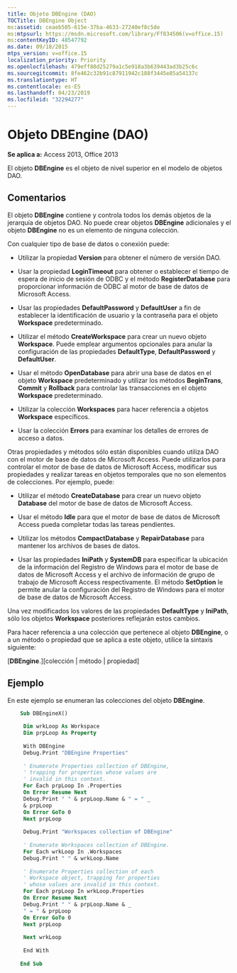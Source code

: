 ```yaml
---
title: Objeto DBEngine (DAO)
TOCTitle: DBEngine Object
ms:assetid: ceaeb505-615e-37ba-4633-27240ef8c5de
ms:mtpsurl: https://msdn.microsoft.com/library/Ff834506(v=office.15)
ms:contentKeyID: 48547792
ms.date: 09/18/2015
mtps_version: v=office.15
localization_priority: Priority
ms.openlocfilehash: 479eff80d25279a1c5e918a3b639443ad3b25c6c
ms.sourcegitcommit: 8fe462c32b91c87911942c188f3445e85a54137c
ms.translationtype: HT
ms.contentlocale: es-ES
ms.lasthandoff: 04/23/2019
ms.locfileid: "32294277"
---
```

# <a name="dbengine-object-dao"></a>Objeto DBEngine (DAO)

**Se aplica a:** Access 2013, Office 2013

El objeto **DBEngine** es el objeto de nivel superior en el modelo de objetos DAO.

## <a name="remarks"></a>Comentarios

El objeto **DBEngine** contiene y controla todos los demás objetos de la jerarquía de objetos DAO. No puede crear objetos **DBEngine** adicionales y el objeto **DBEngine** no es un elemento de ninguna colección.

Con cualquier tipo de base de datos o conexión puede:

  - Utilizar la propiedad **Version** para obtener el número de versión DAO.

  - Usar la propiedad **LoginTimeout** para obtener o establecer el tiempo de espera de inicio de sesión de ODBC y el método **RegisterDatabase** para proporcionar información de ODBC al motor de base de datos de Microsoft Access.

  - Usar las propiedades **DefaultPassword** y **DefaultUser** a fin de establecer la identificación de usuario y la contraseña para el objeto **Workspace** predeterminado.

  - Utilizar el método **CreateWorkspace** para crear un nuevo objeto **Workspace**. Puede emplear argumentos opcionales para anular la configuración de las propiedades **DefaultType**, **DefaultPassword** y **DefaultUser**.

  - Usar el método **OpenDatabase** para abrir una base de datos en el objeto **Workspace** predeterminado y utilizar los métodos **BeginTrans**, **Commit** y **Rollback** para controlar las transacciones en el objeto **Workspace** predeterminado.

  - Utilizar la colección **Workspaces** para hacer referencia a objetos **Workspace** específicos.

  - Usar la colección **Errors** para examinar los detalles de errores de acceso a datos.

Otras propiedades y métodos sólo están disponibles cuando utiliza DAO con el motor de base de datos de Microsoft Access. Puede utilizarlos para controlar el motor de base de datos de Microsoft Access, modificar sus propiedades y realizar tareas en objetos temporales que no son elementos de colecciones. Por ejemplo, puede:

  - Utilizar el método **CreateDatabase** para crear un nuevo objeto **Database** del motor de base de datos de Microsoft Access.

  - Usar el método **Idle** para que el motor de base de datos de Microsoft Access pueda completar todas las tareas pendientes.

  - Utilizar los métodos **CompactDatabase** y **RepairDatabase** para mantener los archivos de bases de datos.

  - Usar las propiedades **IniPath** y **SystemDB** para especificar la ubicación de la información del Registro de Windows para el motor de base de datos de Microsoft Access y el archivo de información de grupo de trabajo de Microsoft Access respectivamente. El método **SetOption** le permite anular la configuración del Registro de Windows para el motor de base de datos de Microsoft Access.

Una vez modificados los valores de las propiedades **DefaultType** y **IniPath**, sólo los objetos **Workspace** posteriores reflejarán estos cambios.

Para hacer referencia a una colección que pertenece al objeto **DBEngine**, o a un método o propiedad que se aplica a este objeto, utilice la sintaxis siguiente:

\[**DBEngine**.\]\[colección | método | propiedad\]

## <a name="example"></a>Ejemplo

En este ejemplo se enumeran las colecciones del objeto **DBEngine**.

```vb
    Sub DBEngineX() 
     
     Dim wrkLoop As Workspace 
     Dim prpLoop As Property 
     
     With DBEngine 
     Debug.Print "DBEngine Properties" 
     
     ' Enumerate Properties collection of DBEngine, 
     ' trapping for properties whose values are 
     ' invalid in this context. 
     For Each prpLoop In .Properties 
     On Error Resume Next 
     Debug.Print " " & prpLoop.Name & " = " _ 
     & prpLoop 
     On Error GoTo 0 
     Next prpLoop 
     
     Debug.Print "Workspaces collection of DBEngine" 
     
     ' Enumerate Workspaces collection of DBEngine. 
     For Each wrkLoop In .Workspaces 
     Debug.Print " " & wrkLoop.Name 
     
     ' Enumerate Properties collection of each 
     ' Workspace object, trapping for properties 
     ' whose values are invalid in this context. 
     For Each prpLoop In wrkLoop.Properties 
     On Error Resume Next 
     Debug.Print " " & prpLoop.Name & _ 
     " = " & prpLoop 
     On Error GoTo 0 
     Next prpLoop 
     
     Next wrkLoop 
     
     End With 
     
    End Sub
```
